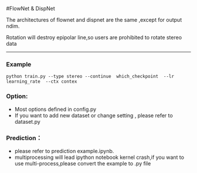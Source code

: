 #FlowNet & DispNet

The architectures of flownet and dispnet are the same ,except for output ndim.

Rotation will destroy epipolar line,so users are prohibited to rotate stereo data

---
### Example

``
python train.py --type stereo --continue  which_checkpoint  --lr learning_rate  --ctx contex
``

### Option:

* Most options defined in config.py
* If you want to add new dataset or change setting , please refer to dataset.py


### Prediction：

* please refer to prediction example.ipynb.
* multiprocessing will lead ipython notebook kernel crash,if you want to use multi-process,please convert the example to .py file
